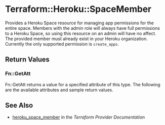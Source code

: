 # Terraform::Heroku::SpaceMember

Provides a Heroku Space resource for managing app permissions for the entire space. Members with the admin role will always have full permissions to a Heroku Space, so using this resource on an admin will have no affect. The provided member must already exist in your Heroku organization. Currently the only supported permission is `create_apps`.

## Return Values

### Fn::GetAtt

Fn::GetAtt returns a value for a specified attribute of this type. The following are the available attributes and sample return values.

## See Also

* [heroku_space_member](https://www.terraform.io/docs/providers/heroku/r/space_member.html) in the _Terraform Provider Documentation_